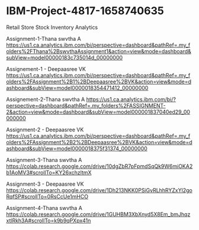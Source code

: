 # IBM-Project-4817-1658740635
Retail Store Stock Inventory Analytics



Assignment-1-Thana swvtha A
https://us1.ca.analytics.ibm.com/bi/perspective=dashboard&pathRef=.my_folders%2FThana%2BswvthaAssignment1&action=view&mode=dashboard&subView=model00000183c735014d_00000000

Assignement-1 - Deepaasree VK
https://us1.ca.analytics.ibm.com/bi/perspective=dashboard&pathRef=.my_folders%2FAssignment%2B1%2BDeepaasree%2BVK&action=view&mode=dashboard&subView=model0000018354471412_00000000
  
Assignement-2-Thana swvtha A
https://us1.ca.analytics.ibm.com/bi/?perspective=dashboard&pathRef=.my_folders%2FASSIGNMENT-2&action=view&mode=dashboard&subView=model000001837040ed29_00000000

Assignment-2 - Deepaasree VK
https://us1.ca.analytics.ibm.com/bi/perspective=dashboard&pathRef=.my_folders%2FAssignment%2B2%2BDeepaasree%2BVK&action=view&mode=dashboard&subView=model0000018375f31374_00000000

Assignment-3-Thana swvtha A
https://colab.research.google.com/drive/10dgZbR7pFpmdSqQk9W6miOKA2b1AoMV3#scrollTo=KY26xchzltmX

Assignment-3 - Deepaasree VK 
https://colab.research.google.com/drive/1Dh213NKK0PSiGvRLhhRYZxYl2goRqfSP#scrollTo=0RsCcUe1mHCO

Assignment-4-Thana swvtha A
https://colab.research.google.com/drive/1GUHBM3XbXnyd5X8Em_bmJhqzxtlRkh3A#scrollTo=k9b9qPXpx41n
